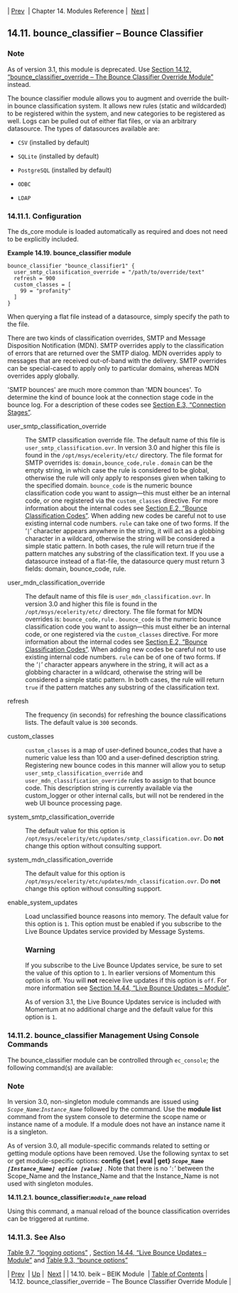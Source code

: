 | [Prev](modules.beik)  | Chapter 14. Modules Reference |  [Next](modules.bounce_classifier_override.php) |

## 14.11. bounce_classifier – Bounce Classifier

<a class="indexterm" name="idp18071504"></a>
### Note

As of version 3.1, this module is deprecated. Use [Section 14.12, “bounce_classifier_override – The Bounce Classifier Override Module”](modules.bounce_classifier_override "14.12. bounce_classifier_override – The Bounce Classifier Override Module") instead.

The bounce classifier module allows you to augment and override the built-in bounce classification system. It allows new rules (static and wildcarded) to be registered within the system, and new categories to be registered as well. Logs can be pulled out of either flat files, or via an arbitrary datasource. The types of datasources available are:

*   `CSV` (installed by default)

*   `SQLite` (installed by default)

*   `PostgreSQL` (installed by default)

*   `ODBC`

*   `LDAP`

### 14.11.1. Configuration

The ds_core module is loaded automatically as required and does not need to be explicitly included.

<a name="example.bounce_classifier.3"></a>

**Example 14.19. bounce_classifier module**

```
bounce_classifier "bounce_classifier1" {
  user_smtp_classification_override = "/path/to/override/text"
  refresh = 900
  custom_classes = [
    99 = "profanity"
  ]
}
```

When querying a flat file instead of a datasource, simply specify the path to the file.

There are two kinds of classification overrides, SMTP and Message Disposition Notification (MDN). SMTP overrides apply to the classification of errors that are returned over the SMTP dialog. MDN overrides apply to messages that are received out-of-band with the delivery. SMTP overrides can be special-cased to apply only to particular domains, whereas MDN overrides apply globally.

'SMTP bounces' are much more common than 'MDN bounces'. To determine the kind of bounce look at the connection stage code in the bounce log. For a description of these codes see [Section E.3, “Connection Stages”](log_formats.connection.stages "E.3. Connection Stages").

<dl className="variablelist">

<dt>user_smtp_classification_override</dt>

<dd>

The SMTP classification override file. The default name of this file is `user_smtp_classification.ovr`. In version 3.0 and higher this file is found in the `/opt/msys/ecelerity/etc/` directory. The file format for SMTP overrides is: `domain,bounce_code,rule` . `domain` can be the empty string, in which case the rule is considered to be global, otherwise the rule will only apply to responses given when talking to the specified domain. `bounce_code` is the numeric bounce classification code you want to assign—this must either be an internal code, or one registered via the `custom_classes` directive. For more information about the internal codes see [Section E.2, “Bounce Classification Codes”](bounce_logger.classification.codes "E.2. Bounce Classification Codes"). When adding new codes be careful not to use existing internal code numbers. `rule` can take one of two forms. If the ‘`|`’ character appears anywhere in the string, it will act as a globbing character in a wildcard, otherwise the string will be considered a simple static pattern. In both cases, the rule will return true if the pattern matches any substring of the classification text. If you use a datasource instead of a flat-file, the datasource query must return 3 fields: domain, bounce_code, rule.

</dd>

<dt>user_mdn_classification_override</dt>

<dd>

The default name of this file is `user_mdn_classification.ovr`. In version 3.0 and higher this file is found in the `/opt/msys/ecelerity/etc/` directory. The file format for MDN overrides is: `bounce_code,rule` . `bounce_code` is the numeric bounce classification code you want to assign—this must either be an internal code, or one registered via the `custom_classes` directive. For more information about the internal codes see [Section E.2, “Bounce Classification Codes”](bounce_logger.classification.codes "E.2. Bounce Classification Codes"). When adding new codes be careful not to use existing internal code numbers. `rule` can be of one of two forms. If the ‘`|`’ character appears anywhere in the string, it will act as a globbing character in a wildcard, otherwise the string will be considered a simple static pattern. In both cases, the rule will return `true` if the pattern matches any substring of the classification text.

</dd>

<dt>refresh</dt>

<dd>

The frequency (in seconds) for refreshing the bounce classifications lists. The default value is `300` seconds.

</dd>

<dt>custom_classes</dt>

<dd>

`custom_classes` is a map of user-defined bounce_codes that have a numeric value less than 100 and a user-defined description string. Registering new bounce codes in this manner will allow you to setup `user_smtp_classification_override` and `user_mdn_classification_override` rules to assign to that bounce code. This description string is currently available via the custom_logger or other internal calls, but will not be rendered in the web UI bounce processing page.

</dd>

<dt>system_smtp_classification_override</dt>

<dd>

The default value for this option is `/opt/msys/ecelerity/etc/updates/smtp_classification.ovr`. Do **not** change this option without consulting support.

</dd>

<dt>system_mdn_classification_override</dt>

<dd>

The default value for this option is `/opt/msys/ecelerity/etc/updates/mdn_classification.ovr`. Do **not** change this option without consulting support.

</dd>

<dt>enable_system_updates</dt>

<dd>

Load unclassified bounce reasons into memory. The default value for this option is `1`. This option must be enabled if you subscribe to the Live Bounce Updates service provided by Message Systems.

### Warning

If you subscribe to the Live Bounce Updates service, be sure to set the value of this option to `1`. In earlier versions of Momentum this option is off. You will **not** receive live updates if this option is `off`. For more information see [Section 14.44, “Live Bounce Updates – Module”](modules.live.bounce.updates "14.44. Live Bounce Updates – Module").

As of version 3.1, the Live Bounce Updates service is included with Momentum at no additional charge and the default value for this option is `1`.

</dd>

</dl>

### 14.11.2. bounce_classifier Management Using Console Commands

The bounce_classifier module can be controlled through `ec_console`; the following command(s) are available:

### Note

In version 3.0, non-singleton module commands are issued using *`Scope_Name`*:*`Instance_Name`* followed by the command. Use the **module list**      command from the system console to determine the scope name or instance name of a module. If a module does not have an instance name it is a singleton.

As of version 3.0, all module-specific commands related to setting or getting module options have been removed. Use the following syntax to set or get module-specific options: **config {set | eval | get} *`Scope_Name [Instance_Name] option [value]`*** . Note that there is no ‘`:`’ between the Scope_Name and the Instance_Name and that the Instance_Name is not used with singleton modules.

**14.11.2.1. bounce_classifier:*`module_name`* reload**

Using this command, a manual reload of the bounce classification overrides can be triggered at runtime.

### 14.11.3. See Also

[Table 9.7, “logging options”](options-summary#logging-options-table "Table 9.7. logging options") , [Section 14.44, “Live Bounce Updates – Module”](modules.live.bounce.updates.php "14.44. Live Bounce Updates – Module") and [Table 9.3, “bounce options”](options-summary.php#bounce-options-table "Table 9.3. bounce options")

| [Prev](modules.beik)  | [Up](modules.php) |  [Next](modules.bounce_classifier_override.php) |
| 14.10. beik – BEIK Module  | [Table of Contents](index) |  14.12. bounce_classifier_override – The Bounce Classifier Override Module |
